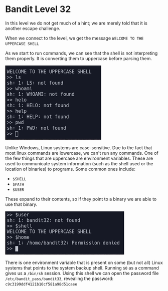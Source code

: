 # Bandit Level 32

In this level we do not get much of a hint; we are merely told that it is another escape challenge.

When we connect to the level, we get the message `WELCOME TO THE UPPERCASE SHELL`

As we start to run commands, we can see that the shell is not interpreting them properly. It is converting them to uppercase before parsing them.

![58e67432.png](../src/58e67432.png)

Unlike Windows, Linux systems are case-sensitive. Due to the fact that most linux commands are lowercase, we can't run any commands. One of the few things that are uppercase are environment variables. These are used to communicate system information (such as the shell used or the location of binaries) to programs. Some common ones include:
- `$SHELL`
- `$PATH`
- `$USER`

These expand to their contents, so if they point to a binary we are able to use that binary.

![9a4e9098.png](../src/9a4e9098.png)

There is one environment variable that is present on some (but not all) Linux systems that points to the system backup shell. Running `$0` as a command gives us a `/bin/sh` session. Using this shell we can open the password file `/etc/bandit_pass/bandit33`, revealing the password: `c9c3199ddf4121b10cf581a98d51caee`

